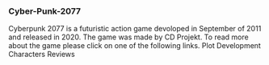 ### Cyber-Punk-2077
Cyberpunk 2077 is a futuristic action game devoloped in September of 2011 and released in 2020. The game was made by CD Projekt. To read more about the game please click on one of the following links.
Plot 
Development
Characters 
Reviews
